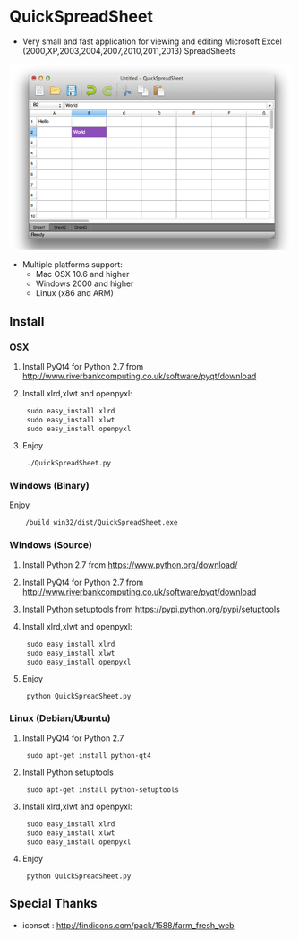 QuickSpreadSheet
================

* Very small and fast application for viewing and editing Microsoft Excel (2000,XP,2003,2004,2007,2010,2011,2013) SpreadSheets

![snapshot](https://raw.githubusercontent.com/yennar/QuickSpreadSheet/master/snapshot.png)

* Multiple platforms support:
    + Mac OSX 10.6 and higher
    + Windows 2000 and higher
    + Linux (x86 and ARM)

 Install 
---------

### OSX
1. Install PyQt4 for Python 2.7 from http://www.riverbankcomputing.co.uk/software/pyqt/download
2. Install xlrd,xlwt and openpyxl:


        sudo easy_install xlrd
        sudo easy_install xlwt
        sudo easy_install openpyxl


3. Enjoy


        ./QuickSpreadSheet.py

    
### Windows (Binary)

Enjoy

        /build_win32/dist/QuickSpreadSheet.exe

### Windows (Source)

1. Install Python 2.7 from https://www.python.org/download/
2. Install PyQt4 for Python 2.7 from http://www.riverbankcomputing.co.uk/software/pyqt/download
3. Install Python setuptools from https://pypi.python.org/pypi/setuptools
4. Install xlrd,xlwt and openpyxl:


        sudo easy_install xlrd
        sudo easy_install xlwt
        sudo easy_install openpyxl


5. Enjoy


        python QuickSpreadSheet.py

        
### Linux (Debian/Ubuntu)
1. Install PyQt4 for Python 2.7
    
        sudo apt-get install python-qt4
    
3. Install Python setuptools

        sudo apt-get install python-setuptools

4. Install xlrd,xlwt and openpyxl:

        sudo easy_install xlrd
        sudo easy_install xlwt
        sudo easy_install openpyxl

5. Enjoy

        python QuickSpreadSheet.py
        
        

 Special Thanks 
-----------------      
        
* iconset : http://findicons.com/pack/1588/farm_fresh_web

